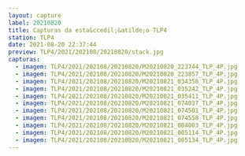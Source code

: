 ```yaml
---
layout: capture
label: 20210820
title: Capturas da esta&ccedil;&atilde;o TLP4
station: TLP4
date: 2021-08-20 22:37:44
preview: TLP4/2021/202108/20210820/stack.jpg
capturas:
  - imagem: TLP4/2021/202108/20210820/M20210820_223744_TLP_4P.jpg
  - imagem: TLP4/2021/202108/20210820/M20210820_223857_TLP_4P.jpg
  - imagem: TLP4/2021/202108/20210820/M20210821_034356_TLP_4P.jpg
  - imagem: TLP4/2021/202108/20210820/M20210821_035242_TLP_4P.jpg
  - imagem: TLP4/2021/202108/20210820/M20210821_035411_TLP_4P.jpg
  - imagem: TLP4/2021/202108/20210820/M20210821_074037_TLP_4P.jpg
  - imagem: TLP4/2021/202108/20210820/M20210821_074501_TLP_4P.jpg
  - imagem: TLP4/2021/202108/20210820/M20210821_074558_TLP_4P.jpg
  - imagem: TLP4/2021/202108/20210820/M20210821_084003_TLP_4P.jpg
  - imagem: TLP4/2021/202108/20210820/M20210821_085114_TLP_4P.jpg
  - imagem: TLP4/2021/202108/20210820/M20210821_085134_TLP_4P.jpg
---
```


